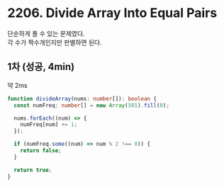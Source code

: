 # 2206. Divide Array Into Equal Pairs

단순하게 풀 수 있는 문제였다.  
각 수가 짝수개인지만 판별하면 된다.

## 1차 (성공, 4min)

약 2ms

```ts
function divideArray(nums: number[]): boolean {
  const numFreq: number[] = new Array(501).fill(0);

  nums.forEach((num) => {
    numFreq[num] += 1;
  });

  if (numFreq.some((num) => num % 2 !== 0)) {
    return false;
  }

  return true;
}
```